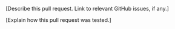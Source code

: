 [Describe this pull request. Link to relevant GitHub issues, if any.]

[Explain how this pull request was tested.]
